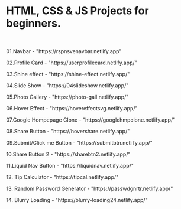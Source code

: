 <h1>HTML, CSS & JS Projects for beginners.</h1>
</br>

<p>01.Navbar - "https://rspnsvenavbar.netlify.app"</p>
<p>02.Profile Card - "https://userprofilecard.netlify.app/"</p>
<p>03.Shine effect - "https://shine-effect.netlify.app/"</p>
<p>04.Slide Show - "https://04slideshow.netlify.app/"</p>
<p>05.Photo Gallery - "https://photo-gall.netlify.app/"</p>
<p>06.Hover Effect - "https://hovereffectsvg.netlify.app/"</p>
<p>07.Google Hompepage Clone - "https://googlehmpclone.netlify.app/"</p>
<p>08.Share Button - "https://hovershare.netlify.app/"</p>
<p>09.Submit/Click me Button - "https://submitbtn.netlify.app/"</p>
<p>10.Share Button 2 - "https://sharebtn2.netlify.app/"</p>
<p>11.Liquid Nav Button - "https://liquidnav.netlify.app/"</p>
<p>12. Tip Calculator - "https://tipcal.netlify.app/"</p>
<p>13. Random Password Generator - "https://passwdgnrtr.netlify.app/"</p>
<p>14. Blurry Loading - "https://blurry-loading24.netlify.app/"</p>
